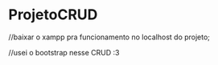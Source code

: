 # ProjetoCRUD

//baixar o xampp pra funcionamento no localhost do projeto;

//usei o bootstrap nesse CRUD :3
